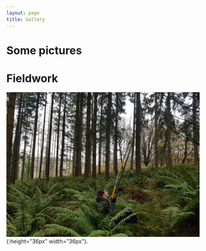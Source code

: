 ```yaml
---
layout: page
title: Gallery
---
```

# Some pictures

# Fieldwork



![](/img/IMG-20211205-WA0015.jpg){:height="36px" width="36px"}.
